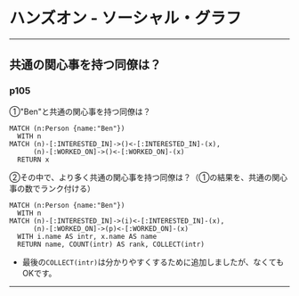 # ハンズオン - ソーシャル・グラフ

---

## 共通の関心事を持つ同僚は？

### p105

①"Ben"と共通の関心事を持つ同僚は？
```
MATCH (n:Person {name:"Ben"})
  WITH n
MATCH (n)-[:INTERESTED_IN]->()<-[:INTERESTED_IN]-(x),
      (n)-[:WORKED_ON]->()<-[:WORKED_ON]-(x)
  RETURN x
```

②その中で、より多く共通の関心事を持つ同僚は？（①の結果を、共通の関心事の数でランク付ける）
```
MATCH (n:Person {name:"Ben"})
  WITH n
MATCH (n)-[:INTERESTED_IN]->(i)<-[:INTERESTED_IN]-(x),
      (n)-[:WORKED_ON]->(p)<-[:WORKED_ON]-(x)
  WITH i.name AS intr, x.name AS name
  RETURN name, COUNT(intr) AS rank, COLLECT(intr)

```
* 最後の`COLLECT(intr)`は分かりやすくするために追加しましたが、なくてもOKです。

---
